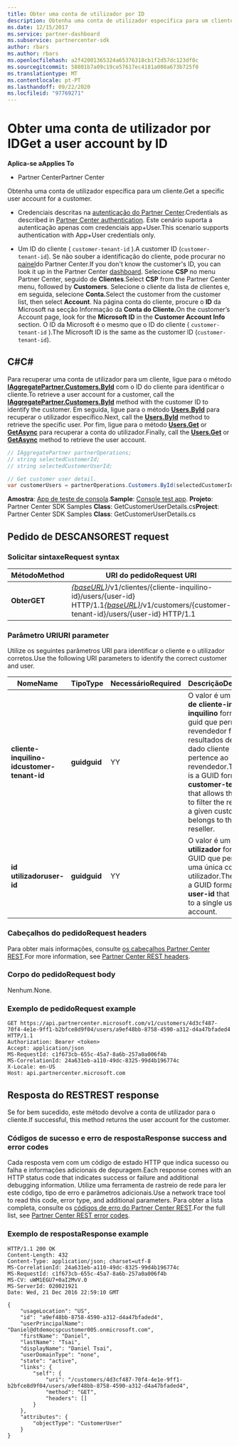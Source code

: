 ```yaml
---
title: Obter uma conta de utilizador por ID
description: Obtenha uma conta de utilizador específica para um cliente.
ms.date: 12/15/2017
ms.service: partner-dashboard
ms.subservice: partnercenter-sdk
author: rbars
ms.author: rbars
ms.openlocfilehash: a2f42001365324a65376318cb1f2d57dc123df0c
ms.sourcegitcommit: 58801b7a09c19ce57617ec4181a008a673b725f0
ms.translationtype: MT
ms.contentlocale: pt-PT
ms.lasthandoff: 09/22/2020
ms.locfileid: "97769271"
---
```

# <a name="get-a-user-account-by-id"></a><span data-ttu-id="d73f4-103">Obter uma conta de utilizador por ID</span><span class="sxs-lookup"><span data-stu-id="d73f4-103">Get a user account by ID</span></span>

<span data-ttu-id="d73f4-104">**Aplica-se a**</span><span class="sxs-lookup"><span data-stu-id="d73f4-104">**Applies To**</span></span>

- <span data-ttu-id="d73f4-105">Partner Center</span><span class="sxs-lookup"><span data-stu-id="d73f4-105">Partner Center</span></span>

<span data-ttu-id="d73f4-106">Obtenha uma conta de utilizador específica para um cliente.</span><span class="sxs-lookup"><span data-stu-id="d73f4-106">Get a specific user account for a customer.</span></span>

- <span data-ttu-id="d73f4-107">Credenciais descritas na [autenticação do Partner Center](partner-center-authentication.md).</span><span class="sxs-lookup"><span data-stu-id="d73f4-107">Credentials as described in [Partner Center authentication](partner-center-authentication.md).</span></span> <span data-ttu-id="d73f4-108">Este cenário suporta a autenticação apenas com credenciais app+User.</span><span class="sxs-lookup"><span data-stu-id="d73f4-108">This scenario supports authentication with App+User credentials only.</span></span>

- <span data-ttu-id="d73f4-109">Um ID do cliente ( `customer-tenant-id` ).</span><span class="sxs-lookup"><span data-stu-id="d73f4-109">A customer ID (`customer-tenant-id`).</span></span> <span data-ttu-id="d73f4-110">Se não souber a identificação do cliente, pode procurar no [painel](https://partner.microsoft.com/dashboard)do Partner Center.</span><span class="sxs-lookup"><span data-stu-id="d73f4-110">If you don't know the customer's ID, you can look it up in the Partner Center [dashboard](https://partner.microsoft.com/dashboard).</span></span> <span data-ttu-id="d73f4-111">Selecione **CSP** no menu Partner Center, seguido de **Clientes**.</span><span class="sxs-lookup"><span data-stu-id="d73f4-111">Select **CSP** from the Partner Center menu, followed by **Customers**.</span></span> <span data-ttu-id="d73f4-112">Selecione o cliente da lista de clientes e, em seguida, selecione **Conta.**</span><span class="sxs-lookup"><span data-stu-id="d73f4-112">Select the customer from the customer list, then select **Account**.</span></span> <span data-ttu-id="d73f4-113">Na página conta do cliente, procure o **ID** da Microsoft na secção Informação da **Conta do Cliente.**</span><span class="sxs-lookup"><span data-stu-id="d73f4-113">On the customer’s Account page, look for the **Microsoft ID** in the **Customer Account Info** section.</span></span> <span data-ttu-id="d73f4-114">O ID da Microsoft é o mesmo que o ID do cliente ( `customer-tenant-id` ).</span><span class="sxs-lookup"><span data-stu-id="d73f4-114">The Microsoft ID is the same as the customer ID  (`customer-tenant-id`).</span></span>

## <a name="c"></a><span data-ttu-id="d73f4-115">C\#</span><span class="sxs-lookup"><span data-stu-id="d73f4-115">C\#</span></span>

<span data-ttu-id="d73f4-116">Para recuperar uma conta de utilizador para um cliente, ligue para o método [**IAggregatePartner.Customers.ById**](/dotnet/api/microsoft.store.partnercenter.customers.icustomercollection.byid) com o ID do cliente para identificar o cliente.</span><span class="sxs-lookup"><span data-stu-id="d73f4-116">To retrieve a user account for a customer, call the [**IAggregatePartner.Customers.ById**](/dotnet/api/microsoft.store.partnercenter.customers.icustomercollection.byid) method with the customer ID to identify the customer.</span></span> <span data-ttu-id="d73f4-117">Em seguida, ligue para o método [**Users.ById**](/dotnet/api/microsoft.store.partnercenter.customerusers.icustomerusercollection.byid) para recuperar o utilizador específico.</span><span class="sxs-lookup"><span data-stu-id="d73f4-117">Next, call the [**Users.ById**](/dotnet/api/microsoft.store.partnercenter.customerusers.icustomerusercollection.byid) method to retrieve the specific user.</span></span> <span data-ttu-id="d73f4-118">Por fim, ligue para o método [**Users.Get**](/dotnet/api/microsoft.store.partnercenter.customerusers.icustomerusercollection.get) or [**GetAsync**](/dotnet/api/microsoft.store.partnercenter.customerusers.icustomerusercollection.getasync) para recuperar a conta do utilizador.</span><span class="sxs-lookup"><span data-stu-id="d73f4-118">Finally, call the [**Users.Get**](/dotnet/api/microsoft.store.partnercenter.customerusers.icustomerusercollection.get) or [**GetAsync**](/dotnet/api/microsoft.store.partnercenter.customerusers.icustomerusercollection.getasync) method to retrieve the user account.</span></span>

``` csharp
// IAggregatePartner partnerOperations;
// string selectedCustomerId;
// string selectedCustomerUserId;

// Get customer user detail.
var customerUsers = partnerOperations.Customers.ById(selectedCustomerId).Users.ById(selectedCustomerUserId).Get();
```

<span data-ttu-id="d73f4-119">**Amostra**: [App de teste de consola](console-test-app.md).</span><span class="sxs-lookup"><span data-stu-id="d73f4-119">**Sample**: [Console test app](console-test-app.md).</span></span> <span data-ttu-id="d73f4-120">**Projeto**: Partner Center SDK Samples **Class**: GetCustomerUserDetails.cs</span><span class="sxs-lookup"><span data-stu-id="d73f4-120">**Project**: Partner Center SDK Samples **Class**: GetCustomerUserDetails.cs</span></span>

## <a name="rest-request"></a><span data-ttu-id="d73f4-121">Pedido de DESCANSO</span><span class="sxs-lookup"><span data-stu-id="d73f4-121">REST request</span></span>

### <a name="request-syntax"></a><span data-ttu-id="d73f4-122">Solicitar sintaxe</span><span class="sxs-lookup"><span data-stu-id="d73f4-122">Request syntax</span></span>

| <span data-ttu-id="d73f4-123">Método</span><span class="sxs-lookup"><span data-stu-id="d73f4-123">Method</span></span>  | <span data-ttu-id="d73f4-124">URI do pedido</span><span class="sxs-lookup"><span data-stu-id="d73f4-124">Request URI</span></span>                                                                                            |
|---------|--------------------------------------------------------------------------------------------------------|
| <span data-ttu-id="d73f4-125">**Obter**</span><span class="sxs-lookup"><span data-stu-id="d73f4-125">**GET**</span></span> | <span data-ttu-id="d73f4-126">[*{baseURL}*](partner-center-rest-urls.md)/v1/clientes/{cliente-inquilino-id}/users/{user-id} HTTP/1.1</span><span class="sxs-lookup"><span data-stu-id="d73f4-126">[*{baseURL}*](partner-center-rest-urls.md)/v1/customers/{customer-tenant-id}/users/{user-id} HTTP/1.1</span></span> |

### <a name="uri-parameter"></a><span data-ttu-id="d73f4-127">Parâmetro URI</span><span class="sxs-lookup"><span data-stu-id="d73f4-127">URI parameter</span></span>

<span data-ttu-id="d73f4-128">Utilize os seguintes parâmetros URI para identificar o cliente e o utilizador corretos.</span><span class="sxs-lookup"><span data-stu-id="d73f4-128">Use the following URI parameters to identify the correct customer and user.</span></span>

| <span data-ttu-id="d73f4-129">Nome</span><span class="sxs-lookup"><span data-stu-id="d73f4-129">Name</span></span>                   | <span data-ttu-id="d73f4-130">Tipo</span><span class="sxs-lookup"><span data-stu-id="d73f4-130">Type</span></span>     | <span data-ttu-id="d73f4-131">Necessário</span><span class="sxs-lookup"><span data-stu-id="d73f4-131">Required</span></span> | <span data-ttu-id="d73f4-132">Descrição</span><span class="sxs-lookup"><span data-stu-id="d73f4-132">Description</span></span>                                                                                                                                            |
|------------------------|----------|----------|--------------------------------------------------------------------------------------------------------------------------------------------------------|
| <span data-ttu-id="d73f4-133">**cliente-inquilino-id**</span><span class="sxs-lookup"><span data-stu-id="d73f4-133">**customer-tenant-id**</span></span> | <span data-ttu-id="d73f4-134">**guid**</span><span class="sxs-lookup"><span data-stu-id="d73f4-134">**guid**</span></span> | <span data-ttu-id="d73f4-135">Y</span><span class="sxs-lookup"><span data-stu-id="d73f4-135">Y</span></span>        | <span data-ttu-id="d73f4-136">O valor é um design **de cliente-inquilino-inquilino** formatado guid que permite ao revendedor filtrar os resultados de um dado cliente que pertence ao revendedor.</span><span class="sxs-lookup"><span data-stu-id="d73f4-136">The value is a GUID formatted **customer-tenant-id** that allows the reseller to filter the results for a given customer that belongs to the reseller.</span></span> |
| <span data-ttu-id="d73f4-137">**id utilizador**</span><span class="sxs-lookup"><span data-stu-id="d73f4-137">**user-id**</span></span>            | <span data-ttu-id="d73f4-138">**guid**</span><span class="sxs-lookup"><span data-stu-id="d73f4-138">**guid**</span></span> | <span data-ttu-id="d73f4-139">Y</span><span class="sxs-lookup"><span data-stu-id="d73f4-139">Y</span></span>        | <span data-ttu-id="d73f4-140">O valor é um **id de utilizador** formatado GUID que pertence a uma única conta de utilizador.</span><span class="sxs-lookup"><span data-stu-id="d73f4-140">The value is a GUID formatted **user-id** that belongs to a single user account.</span></span>                                                                       |

### <a name="request-headers"></a><span data-ttu-id="d73f4-141">Cabeçalhos do pedido</span><span class="sxs-lookup"><span data-stu-id="d73f4-141">Request headers</span></span>

<span data-ttu-id="d73f4-142">Para obter mais informações, consulte [os cabeçalhos Partner Center REST](headers.md).</span><span class="sxs-lookup"><span data-stu-id="d73f4-142">For more information, see [Partner Center REST headers](headers.md).</span></span>

### <a name="request-body"></a><span data-ttu-id="d73f4-143">Corpo do pedido</span><span class="sxs-lookup"><span data-stu-id="d73f4-143">Request body</span></span>

<span data-ttu-id="d73f4-144">Nenhum.</span><span class="sxs-lookup"><span data-stu-id="d73f4-144">None.</span></span>

### <a name="request-example"></a><span data-ttu-id="d73f4-145">Exemplo de pedido</span><span class="sxs-lookup"><span data-stu-id="d73f4-145">Request example</span></span>

```http
GET https://api.partnercenter.microsoft.com/v1/customers/4d3cf487-70f4-4e1e-9ff1-b2bfce8d9f04/users/a9ef48bb-8758-4590-a312-d4a47bfaded4 HTTP/1.1
Authorization: Bearer <token>
Accept: application/json
MS-RequestId: c1f673cb-655c-45a7-8a6b-257a0a006f4b
MS-CorrelationId: 24a631eb-a110-49dc-8325-99d4b196774c
X-Locale: en-US
Host: api.partnercenter.microsoft.com
```

## <a name="rest-response"></a><span data-ttu-id="d73f4-146">Resposta do REST</span><span class="sxs-lookup"><span data-stu-id="d73f4-146">REST response</span></span>

<span data-ttu-id="d73f4-147">Se for bem sucedido, este método devolve a conta de utilizador para o cliente.</span><span class="sxs-lookup"><span data-stu-id="d73f4-147">If successful, this method returns the user account for the customer.</span></span>

### <a name="response-success-and-error-codes"></a><span data-ttu-id="d73f4-148">Códigos de sucesso e erro de resposta</span><span class="sxs-lookup"><span data-stu-id="d73f4-148">Response success and error codes</span></span>

<span data-ttu-id="d73f4-149">Cada resposta vem com um código de estado HTTP que indica sucesso ou falha e informações adicionais de depuragem.</span><span class="sxs-lookup"><span data-stu-id="d73f4-149">Each response comes with an HTTP status code that indicates success or failure and additional debugging information.</span></span> <span data-ttu-id="d73f4-150">Utilize uma ferramenta de rastreio de rede para ler este código, tipo de erro e parâmetros adicionais.</span><span class="sxs-lookup"><span data-stu-id="d73f4-150">Use a network trace tool to read this code, error type, and additional parameters.</span></span> <span data-ttu-id="d73f4-151">Para obter a lista completa, consulte os [códigos de erro do Partner Center REST](error-codes.md).</span><span class="sxs-lookup"><span data-stu-id="d73f4-151">For the full list, see [Partner Center REST error codes](error-codes.md).</span></span>

### <a name="response-example"></a><span data-ttu-id="d73f4-152">Exemplo de resposta</span><span class="sxs-lookup"><span data-stu-id="d73f4-152">Response example</span></span>

```http
HTTP/1.1 200 OK
Content-Length: 432
Content-Type: application/json; charset=utf-8
MS-CorrelationId: 24a631eb-a110-49dc-8325-99d4b196774c
MS-RequestId: c1f673cb-655c-45a7-8a6b-257a0a006f4b
MS-CV: uWM1EGU7+0aI2MvV.0
MS-ServerId: 020021921
Date: Wed, 21 Dec 2016 22:59:10 GMT

{
    "usageLocation": "US",
    "id": "a9ef48bb-8758-4590-a312-d4a47bfaded4",
    "userPrincipalName": "Daniel@dtdemocspcustomer005.onmicrosoft.com",
    "firstName": "Daniel",
    "lastName": "Tsai",
    "displayName": "Daniel Tsai",
    "userDomainType": "none",
    "state": "active",
    "links": {
        "self": {
            "uri": "/customers/4d3cf487-70f4-4e1e-9ff1-b2bfce8d9f04/users/a9ef48bb-8758-4590-a312-d4a47bfaded4",
            "method": "GET",
            "headers": []
        }
    },
    "attributes": {
        "objectType": "CustomerUser"
    }
}
```
